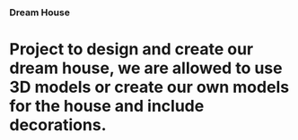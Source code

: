 ### Dream House
# Project to design and create our dream house, we are allowed to use 3D models or create our own models for the house and include decorations.
